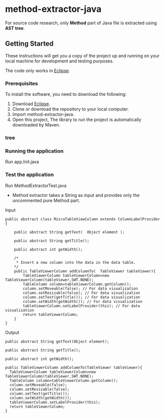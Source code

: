 # method-extractor-java
For source code research, only **Method** part of Java file is extracted using **AST tree**.

## Getting Started

These instructions will get you a copy of the project up and running on your local machine for development and testing purposes.

The code only works in [Eclipse](https://www.eclipse.org/downloads/).

### Prerequisites

To install the software, you need to download the following:
1. Download [Eclipse](https://www.eclipse.org/downloads/).
2. Clone or download the repository to your local computer.
3. Import method-extractor-java.
4. Open this project, The library to run the project is automatically downloaded by Maven.

### tree

### Running the application

Run app.Init.java

### Test the application

Run MethodExtractorTest.java
* Method extractor takes a String as input and provides only the uncommented pure Method part.

Input
```
public abstract class MisraTableViewColumn extends ColumnLabelProvider {
    
    public abstract String getText(  Object element );
    
    public abstract String getTitle();
    
    public abstract int getWidth();
    
    /*
     * Insert a new column into the data in the data table.
    */
    public TableViewerColumn addColumnTo(  TableViewer tableViewer){
        TableViewerColumn tableViewerColumn=new TableViewerColumn(tableViewer,SWT.NONE); 
        TableColumn column=tableViewerColumn.getColumn(); 
        column.setMoveable(false); // For data visualization
        column.setResizable(false); // For data visualization
        column.setText(getTitle()); // For data visualization
        column.setWidth(getWidth()); // For data visualization
        tableViewerColumn.setLabelProvider(this); // For data visualization
        return tableViewerColumn; 
    }
}
```

Output
```
public abstract String getText(Object element);

public abstract String getTitle();

public abstract int getWidth();

public TableViewerColumn addColumnTo(TableViewer tableViewer){
  TableViewerColumn tableViewerColumn=new TableViewerColumn(tableViewer,SWT.NONE);
  TableColumn column=tableViewerColumn.getColumn();
  column.setMoveable(false);
  column.setResizable(false);
  column.setText(getTitle());
  column.setWidth(getWidth());
  tableViewerColumn.setLabelProvider(this);
  return tableViewerColumn;
}
```

